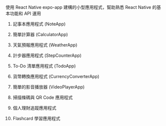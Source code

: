 使用 React Native expo-app 建構的小型應用程式，幫助熟悉 React Native 的基本功能和 API 運用

1. 記事本應用程式 (NoteApp)

2. 簡單計算器 (CalculatorApp)

3. 天氣預報應用程式 (WeatherApp)

4. 計步器應用程式 (StepCounterApp)

5. To-Do 清單應用程式 (TodoApp)

6. 貨幣轉換應用程式 (CurrencyConverterApp)

7. 簡單的影音播放器 (VideoPlayerApp)

8. 掃描條碼與 QR Code 應用程式

9. 個人理財追蹤應用程式

10. Flashcard 學習應用程式
